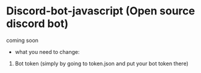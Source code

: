 # Discord-bot-javascript (Open source discord bot)
coming soon




* what you need to change:
1) Bot token (simply by going to token.json and put your bot token there) 
